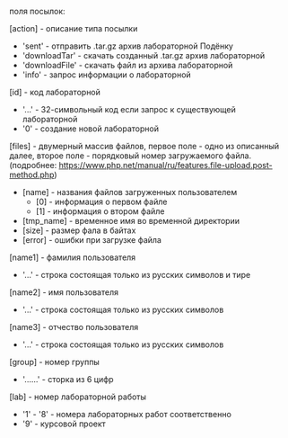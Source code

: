 поля посылок:

[action] - описание типа посылки
+ 'sent' - отправить .tar.gz архив лабораторной Подёнку
+ 'downloadTar' - скачать созданный .tar.gz архив лабораторной
+ 'downloadFile' - скачать файл из архива лабораторной 
+ 'info' - запрос информации о лабораторной

[id] - код лабораторной
+ '...' - 32-символьный код если запрос к существующей лабораторной
+ '0' - создание новой лабораторной
 
[files] - двумерный массив файлов, первое поле - одно из описанный далее, второе поле - порядковый номер загружаемого файла. (подробнее: https://www.php.net/manual/ru/features.file-upload.post-method.php)
+ [name] - названия файлов загруженных пользователем
   + [0] - информация о первом файле
   + [1] - информация о втором файле
+ [tmp_name] - временное имя во временной директории
+ [size] - размер фала в байтах
+ [error] - ошибки при загрузке файла

[name1] - фамилия пользователя
+ '...' - строка состоящая только из русских символов и тире 

[name2] - имя пользователя
+ '...' - строка состоящая только из русских символов 

[name3] - отчество пользователя
+ '...' - строка состоящая только из русских символов

[group] - номер группы
+ '......' - сторка из 6 цифр

[lab] - номер лабораторной работы
+ '1' - '8' - номера лабораторных работ соответственно
+ '9' - курсовой проект

